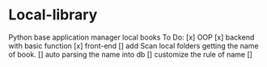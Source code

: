 # Local-library
Python base application manager local books
To Do:
[x] OOP
[x] backend with basic function
[x] front-end
[] add Scan local folders getting the name of book.
[] auto parsing the name into db
[] customize the rule of name
[] 

